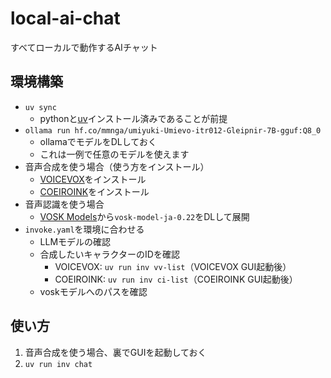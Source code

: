 # local-ai-chat
すべてローカルで動作するAIチャット

## 環境構築
- `uv sync`
    - pythonと[uv](https://github.com/astral-sh/uv)インストール済みであることが前提
- `ollama run hf.co/mmnga/umiyuki-Umievo-itr012-Gleipnir-7B-gguf:Q8_0`
    - ollamaでモデルをDLしておく
    - これは一例で任意のモデルを使えます
- 音声合成を使う場合（使う方をインストール）
    - [VOICEVOX](https://voicevox.hiroshiba.jp/)をインストール
    - [COEIROINK](https://coeiroink.com/download)をインストール
- 音声認識を使う場合
    - [VOSK Models](https://alphacephei.com/vosk/models)から`vosk-model-ja-0.22`をDLして展開
- `invoke.yaml`を環境に合わせる
    - LLMモデルの確認
    - 合成したいキャラクターのIDを確認
        - VOICEVOX: `uv run inv vv-list`（VOICEVOX GUI起動後）
        - COEIROINK: `uv run inv ci-list`（COEIROINK GUI起動後）
    - voskモデルへのパスを確認

## 使い方
1. 音声合成を使う場合、裏でGUIを起動しておく
2. `uv run inv chat`
